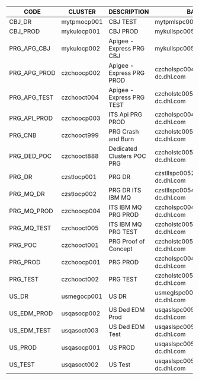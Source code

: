 CODE|CLUSTER|DESCRIPTION|BASTION|BASTION_IP
----|-------|-----------|-------|----------
CBJ_DR|mytpmocp001|CBJ TEST|mytpmlspc005204.apis.dhl.com|23.253.61.47
CBJ_PROD|mykulocp001|CBJ PROD|mykullspc005304.apis.dhl.com|23.252.214.47
PRG_APG_CBJ|mykulocp002|Apigee - Express PRG CBJ|mykullspc005025.apis.dhl.com|23.252.212.6
PRG_APG_PROD|czchoocp002|Apigee - Express PRG PROD|czcholspc004281.prg-dc.dhl.com|2.255.0.11
PRG_APG_TEST|czchooct004|Apigee - Express PRG TEST|czcholstc005900.prg-dc.dhl.com|2.246.232.11
PRG_API_PROD|czchoocp003|ITS Api PRG PROD|czcholspc004281.prg-dc.dhl.com|2.255.0.11
PRG_CNB|czchooct999|PRG Crash and Burn|czcholstc005504.prg-dc.dhl.com|2.253.201.112
PRG_DED_POC|czchooct888|Dedicated Clusters POC PRG|czcholstc005001.prg-dc.dhl.com|2.253.201.70
PRG_DR|czstlocp001|PRG DR|czstllspc005204.prg-dc.dhl.com|2.253.115.175
PRG_MQ_DR|czstlocp002|PRG DR ITS IBM MQ|czstllspc005471.prg-dc.dhl.com|2.180.6.11
PRG_MQ_PROD|czchoocp004|ITS IBM MQ PRG PROD|czcholspc004281.prg-dc.dhl.com|2.255.0.11
PRG_MQ_TEST|czchooct005|ITS IBM MQ PRG TEST|czcholstc005900.prg-dc.dhl.com|2.246.232.11
PRG_POC|czchooct001|PRG Proof of Concept|czcholstc005041.prg-dc.dhl.com|2.253.200.86
PRG_PROD|czchoocp001|PRG PROD|czcholspc004404.prg-dc.dhl.com|2.252.70.48
PRG_TEST|czchooct002|PRG TEST|czcholstc005204.prg-dc.dhl.com|2.253.159.48
US_DR|usmegocp001|US DR|usmeglspc005204.phx-dc.dhl.com|7.245.23.15
US_EDM_PROD|usqasocp002|US Ded EDM Prod|usqaslspc005871.phx-dc.dhl.com|7.244.10.11
US_EDM_TEST|usqasoct003|US Ded EDM Test|usqaslspc005871.phx-dc.dhl.com|7.244.10.11
US_PROD|usqasocp001|US PROD|usqaslspc005304.phx-dc.dhl.com|7.244.169.15
US_TEST|usqasoct002|US Test|usqaslspc005304.phx-dc.dhl.com|7.244.169.15
